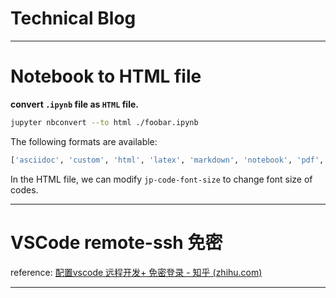# Technical Blog

---



# Notebook to HTML file

**convert `.ipynb` file as `HTML` file.**

```bash
jupyter nbconvert --to html ./foobar.ipynb
```

The following formats are available: 

```bash
['asciidoc', 'custom', 'html', 'latex', 'markdown', 'notebook', 'pdf', 'python', 'qtpdf', 'qtpng', 'rst', 'script', 'slides', 'webpdf']   
```

In the HTML file, we can modify `jp-code-font-size` to change font size of codes.

---



# VSCode remote-ssh 免密

reference: [配置vscode 远程开发+ 免密登录 - 知乎 (zhihu.com)](https://zhuanlan.zhihu.com/p/222452460)

---


